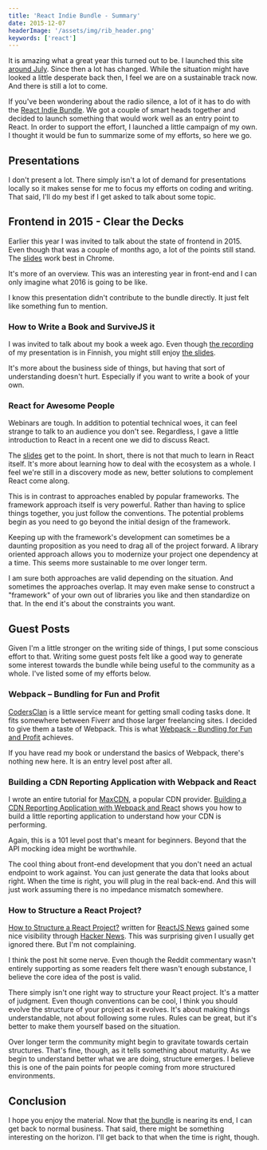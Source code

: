 ```yaml
---
title: 'React Indie Bundle - Summary'
date: 2015-12-07
headerImage: '/assets/img/rib_header.png'
keywords: ['react']
---
```


It is amazing what a great year this turned out to be. I launched this site [around July](../the-story-so-far). Since then a lot has changed. While the situation might have looked a little desperate back then, I feel we are on a sustainable track now. And there is still a lot to come.

If you've been wondering about the radio silence, a lot of it has to do with the [React Indie Bundle](http://www.reactindiebundle.com/). We got a couple of smart heads together and decided to launch something that would work well as an entry point to React. In order to support the effort, I launched a little campaign of my own. I thought it would be fun to summarize some of my efforts, so here we go.

## Presentations

I don't present a lot. There simply isn't a lot of demand for presentations locally so it makes sense for me to focus my efforts on coding and writing. That said, I'll do my best if I get asked to talk about some topic.

## Frontend in 2015 - Clear the Decks

Earlier this year I was invited to talk about the state of frontend in 2015. Even though that was a couple of months ago, a lot of the points still stand. The [slides](https://survivejs.github.io/frontend-in-2015) work best in Chrome.

It's more of an overview. This was an interesting year in front-end and I can only imagine what 2016 is going to be like.

I know this presentation didn't contribute to the bundle directly. It just felt like something fun to mention.

### How to Write a Book and SurviveJS it

I was invited to talk about my book a week ago. Even though [the recording](https://www.youtube.com/watch?v=DrgZaiqm4YE) of my presentation is in Finnish, you might still enjoy [the slides](https://survivejs.github.io/how-to-write-a-book-and-survivejs-it).

It's more about the business side of things, but having that sort of understanding doesn't hurt. Especially if you want to write a book of your own.

### React for Awesome People

Webinars are tough. In addition to potential technical woes, it can feel strange to talk to an audience you don't see. Regardless, I gave a little introduction to React in a recent one we did to discuss React.

The [slides](https://survivejs.github.io/react-for-awesome-people/) get to the point. In short, there is not that much to learn in React itself. It's more about learning how to deal with the ecosystem as a whole. I feel we're still in a discovery mode as new, better solutions to complement React come along.

This is in contrast to approaches enabled by popular frameworks. The framework approach itself is very powerful. Rather than having to splice things together, you just follow the conventions. The potential problems begin as you need to go beyond the initial design of the framework.

Keeping up with the framework's development can sometimes be a daunting proposition as you need to drag all of the project forward. A library oriented approach allows you to modernize your project one dependency at a time. This seems more sustainable to me over longer term.

I am sure both approaches are valid depending on the situation. And sometimes the approaches overlap. It may even make sense to construct a "framework" of your own out of libraries you like and then standardize on that. In the end it's about the constraints you want.

## Guest Posts

Given I'm a little stronger on the writing side of things, I put some conscious effort to that. Writing some guest posts felt like a good way to generate some interest towards the bundle while being useful to the community as a whole. I've listed some of my efforts below.

### Webpack – Bundling for Fun and Profit

[CodersClan](https://www.codersclan.net/) is a little service meant for getting small coding tasks done. It fits somewhere between Fiverr and those larger freelancing sites. I decided to give them a taste of Webpack. This is what [Webpack - Bundling for Fun and Profit](http://blog.codersclan.net/webpack-bundling-for-fun-and-profit-2/) achieves.

If you have read my book or understand the basics of Webpack, there's nothing new here. It is an entry level post after all.

### Building a CDN Reporting Application with Webpack and React

I wrote an entire tutorial for [MaxCDN](https://www.maxcdn.com/), a popular CDN provider. [Building a CDN Reporting Application with Webpack and React](https://www.maxcdn.com/blog/cdn-reporting-application-webpack-react/) shows you how to build a little reporting application to understand how your CDN is performing.

Again, this is a 101 level post that's meant for beginners. Beyond that the API mocking idea might be worthwhile.

The cool thing about front-end development that you don't need an actual endpoint to work against. You can just generate the data that looks about right. When the time is right, you will plug in the real back-end. And this will just work assuming there is no impedance mismatch somewhere.

### How to Structure a React Project?

[How to Structure a React Project?](https://reactjsnews.com/structuring-react-projects/) written for [ReactJS News](https://reactjsnews.com/) gained some nice visibility through [Hacker News](https://news.ycombinator.com/item?id=10645170). This was surprising given I usually get ignored there. But I'm not complaining.

I think the post hit some nerve. Even though the Reddit commentary wasn't entirely supporting as some readers felt there wasn't enough substance, I believe the core idea of the post is valid.

There simply isn't one right way to structure your React project. It's a matter of judgment. Even though conventions can be cool, I think you should evolve the structure of your project as it evolves. It's about making things understandable, not about following some rules. Rules can be great, but it's better to make them yourself based on the situation.

Over longer term the community might begin to gravitate towards certain structures. That's fine, though, as it tells something about maturity. As we begin to understand better what we are doing, structure emerges. I believe this is one of the pain points for people coming from more structured environments.

## Conclusion

I hope you enjoy the material. Now that [the bundle](http://www.reactindiebundle.com/) is nearing its end, I can get back to normal business. That said, there might be something interesting on the horizon. I'll get back to that when the time is right, though.
